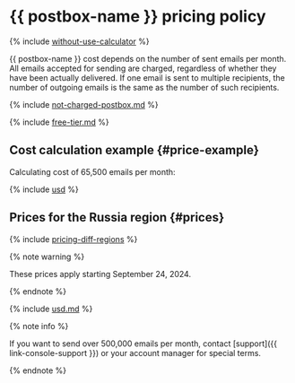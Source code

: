 # {{ postbox-name }} pricing policy



{% include [without-use-calculator](../_includes/pricing/without-use-calculator.md) %}

{{ postbox-name }} cost depends on the number of sent emails per month. All emails accepted for sending are charged, regardless of whether they have been actually delivered. If one email is sent to multiple recipients, the number of outgoing emails is the same as the number of such recipients.

{% include [not-charged-postbox.md](../_includes/pricing/price-formula/not-charged-postbox.md) %}

{% include [free-tier.md](../_includes/pricing/price-formula/free-tier.md) %}

## Cost calculation example {#price-example}

Calculating cost of 65,500 emails per month:



{% include [usd](../_pricing_examples/postbox/usd.md) %}


## Prices for the Russia region {#prices}

{% include [pricing-diff-regions](../_includes/pricing-diff-regions.md) %}

{% note warning %}

These prices apply starting September 24, 2024.

{% endnote %}



{% include [usd.md](../_pricing/postbox/usd.md) %}


{% note info %}

If you want to send over 500,000 emails per month, contact [support]({{ link-console-support }}) or your account manager for special terms.

{% endnote %}
